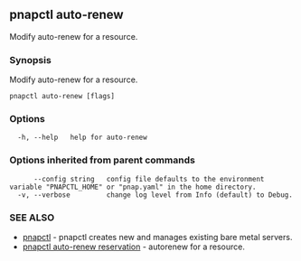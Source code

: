 ## pnapctl auto-renew

Modify auto-renew for a resource.

### Synopsis

Modify auto-renew for a resource.

```
pnapctl auto-renew [flags]
```

### Options

```
  -h, --help   help for auto-renew
```

### Options inherited from parent commands

```
      --config string   config file defaults to the environment variable "PNAPCTL_HOME" or "pnap.yaml" in the home directory.
  -v, --verbose         change log level from Info (default) to Debug.
```

### SEE ALSO

* [pnapctl](pnapctl.md)	 - pnapctl creates new and manages existing bare metal servers.
* [pnapctl auto-renew reservation](pnapctl_auto-renew_reservation.md)	 - autorenew for a resource.

